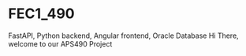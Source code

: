 # FEC1_490
FastAPI, Python backend, Angular frontend, Oracle Database 
Hi There, welcome to our APS490 Project 